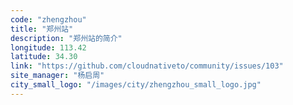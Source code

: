 ```yaml
---
code: "zhengzhou"
title: "郑州站"
description: "郑州站的简介"
longitude: 113.42
latitude: 34.30
link: "https://github.com/cloudnativeto/community/issues/103"
site_manager: "杨启周"
city_small_logo: "/images/city/zhengzhou_small_logo.jpg"
---
```

